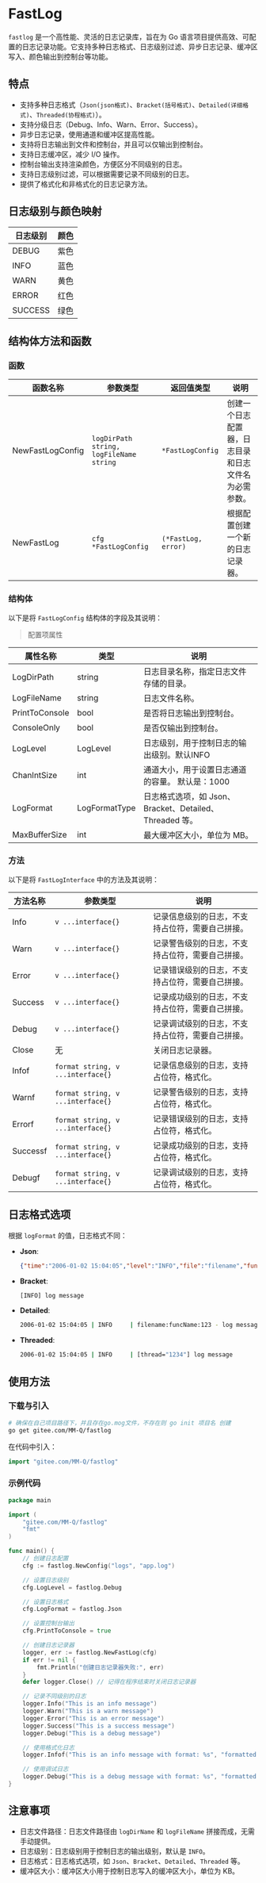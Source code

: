 # FastLog

`fastlog` 是一个高性能、灵活的日志记录库，旨在为 Go 语言项目提供高效、可配置的日志记录功能。它支持多种日志格式、日志级别过滤、异步日志记录、缓冲区写入、颜色输出到控制台等功能。

## 特点

- 支持多种日志格式（`Json(json格式)`、`Bracket(括号格式)`、`Detailed(详细格式)`、`Threaded(协程格式)`）。
- 支持分级日志（Debug、Info、Warn、Error、Success）。
- 异步日志记录，使用通道和缓冲区提高性能。
- 支持将日志输出到文件和控制台，并且可以仅输出到控制台。
- 支持日志缓冲区，减少 I/O 操作。
- 控制台输出支持渲染颜色，方便区分不同级别的日志。
- 支持日志级别过滤，可以根据需要记录不同级别的日志。
- 提供了格式化和非格式化的日志记录方法。

## 日志级别与颜色映射

| 日志级别 | 颜色 |
| -------- | ---- |
| DEBUG    | 紫色 |
| INFO     | 蓝色 |
| WARN     | 黄色 |
| ERROR    | 红色 |
| SUCCESS  | 绿色 |

## 结构体方法和函数

### 函数

| 函数名称         | 参数类型                                  | 返回值类型            | 说明                                                 |
| ---------------- | ----------------------------------------- | --------------------- | ---------------------------------------------------- |
| NewFastLogConfig | `logDirPath string, logFileName string` | `*FastLogConfig`    | 创建一个日志配置器，日志目录和日志文件名为必需参数。 |
| NewFastLog       | `cfg *FastLogConfig`                    | `(*FastLog, error)` | 根据配置创建一个新的日志记录器。                     |

### 结构体

以下是将 `FastLogConfig` 结构体的字段及其说明：

> 配置项属性

| 属性名称       | 类型          | 说明                                                    |
| -------------- | ------------- | ------------------------------------------------------- |
| LogDirPath     | string        | 日志目录名称，指定日志文件存储的目录。                  |
| LogFileName    | string        | 日志文件名称。                                          |
| PrintToConsole | bool          | 是否将日志输出到控制台。                                |
| ConsoleOnly    | bool          | 是否仅输出到控制台。                                    |
| LogLevel       | LogLevel      | 日志级别，用于控制日志的输出级别。默认INFO              |
| ChanIntSize    | int           | 通道大小，用于设置日志通道的容量。 默认是：1000         |
| LogFormat      | LogFormatType | 日志格式选项，如 Json、Bracket、Detailed、Threaded 等。 |
| MaxBufferSize  | int           | 最大缓冲区大小，单位为 MB。                             |

### 方法

以下是将 `FastLogInterface` 中的方法及其说明：

| 方法名称 | 参数类型                            | 说明                                             |
| -------- | ----------------------------------- | ------------------------------------------------ |
| Info     | `v ...interface{}`                | 记录信息级别的日志，不支持占位符，需要自己拼接。 |
| Warn     | `v ...interface{}`                | 记录警告级别的日志，不支持占位符，需要自己拼接。 |
| Error    | `v ...interface{}`                | 记录错误级别的日志，不支持占位符，需要自己拼接。 |
| Success  | `v ...interface{}`                | 记录成功级别的日志，不支持占位符，需要自己拼接。 |
| Debug    | `v ...interface{}`                | 记录调试级别的日志，不支持占位符，需要自己拼接。 |
| Close    | 无                                  | 关闭日志记录器。                                 |
| Infof    | `format string, v ...interface{}` | 记录信息级别的日志，支持占位符，格式化。         |
| Warnf    | `format string, v ...interface{}` | 记录警告级别的日志，支持占位符，格式化。         |
| Errorf   | `format string, v ...interface{}` | 记录错误级别的日志，支持占位符，格式化。         |
| Successf | `format string, v ...interface{}` | 记录成功级别的日志，支持占位符，格式化。         |
| Debugf   | `format string, v ...interface{}` | 记录调试级别的日志，支持占位符，格式化。         |

## 日志格式选项

根据 `logFormat` 的值，日志格式不同：

- **Json**:

  ```json
  {"time":"2006-01-02 15:04:05","level":"INFO","file":"filename","function":"funcName","line":123, "thread":"1234","message":"log message"}
  ```
- **Bracket**:

  ```bash
  [INFO] log message
  ```
- **Detailed**:

  ```bash
  2006-01-02 15:04:05 | INFO     | filename:funcName:123 - log message
  ```
- **Threaded**:

  ```bash
  2006-01-02 15:04:05 | INFO     | [thread="1234"] log message
  ```

## 使用方法

### 下载与引入

```bash
# 确保在自己项目路径下，并且存在go.mog文件，不存在则 go init 项目名 创建
go get gitee.com/MM-Q/fastlog
```

在代码中引入：

```go
import "gitee.com/MM-Q/fastlog"
```

### 示例代码

```go
package main

import (
	"gitee.com/MM-Q/fastlog"
	"fmt"
)

func main() {
	// 创建日志配置
	cfg := fastlog.NewConfig("logs", "app.log")

	// 设置日志级别
	cfg.LogLevel = fastlog.Debug

	// 设置日志格式
	cfg.LogFormat = fastlog.Json

	// 设置控制台输出
	cfg.PrintToConsole = true

	// 创建日志记录器
	logger, err := fastlog.NewFastLog(cfg)
	if err != nil {
		fmt.Println("创建日志记录器失败:", err)
	}
	defer logger.Close() // 记得在程序结束时关闭日志记录器

	// 记录不同级别的日志
	logger.Info("This is an info message")
	logger.Warn("This is a warn message")
	logger.Error("This is an error message")
	logger.Success("This is a success message")
	logger.Debug("This is a debug message")

	// 使用格式化日志
	logger.Infof("This is an info message with format: %s", "formatted text")

	// 使用调试日志
	logger.Debug("This is a debug message with format: %s", "formatted text")
}
```

## 注意事项

- 日志文件路径：日志文件路径由 `logDirName` 和 `logFileName` 拼接而成，无需手动提供。
- 日志级别：日志级别用于控制日志的输出级别，默认是 `INFO`。
- 日志格式：日志格式选项，如 `Json`、`Bracket`、`Detailed`、`Threaded` 等。
- 缓冲区大小：缓冲区大小用于控制日志写入的缓冲区大小，单位为 KB。
